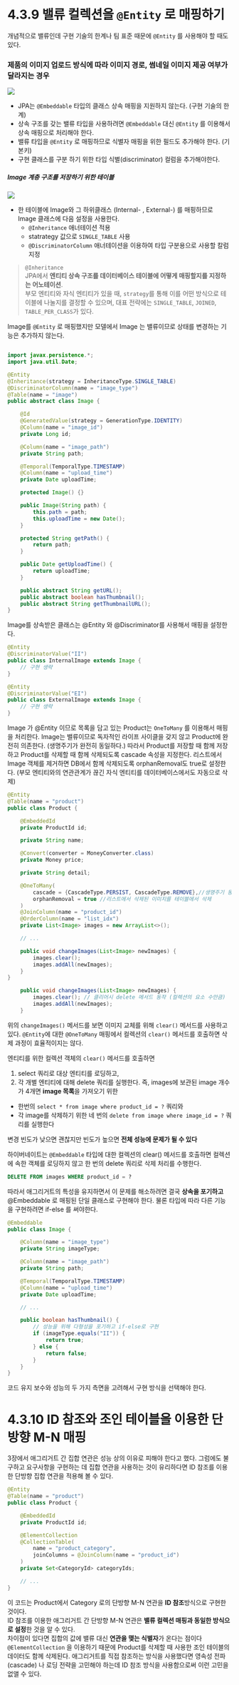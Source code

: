 # 4.3.9 밸류 컬렉션을 `@Entity` 로 매핑하기

개념적으로 밸류인데 구현 기술의 한계나 팀 표준 때문에 `@Entity` 를 사용해야 할 때도 있다.

###  제품의 이미지 업로드 방식에 따라 이미지 경로, 썸네일 이미지 제공 여부가 달라지는 경우

![](image/4-7.png)

- JPA는 `@Embeddable` 타입의 클래스 상속 매핑을 지원하지 않는다. (구현 기술의 한계)
- 상속 구조를 갖는 밸류 타입을 사용하려면  `@Embeddable` 대신 `@Entity` 를 이용해서 상속 매핑으로 처리해야 한다.
- 밸류 타입을 `@Entity` 로 매핑하므로 식별자 매핑을 위한 필드도 추가해야 한다. (기본키)
- 구현 클래스를 구분 하기 위한 타입 식별(discriminator) 컬럼을 추가해야한다.

##### Image 계층 구조를 저장하기 위한 테이블
![](image/4-8.png)

- 한 테이블에 Image와 그 하위클래스 (Internal- , External-) 를 매핑하므로 Image 클래스에 다음 설정을 사용한다.
    - `@Inheritance` 애너테이션 적용
    - statrategy 값으로 `SINGLE_TABLE` 사용
    - `@DiscriminatorColumn` 애너테이션을 이용하여 타입 구분용으로 사용할 칼럼 지정

>`@Inheritance`  <br> JPA에서 **엔티티 상속 구조를 데이터베이스 테이블에 어떻게 매핑할지를 지정하는 어노테이션**.  <br>
>부모 엔티티와 자식 엔티티가 있을 때, `strategy`를 통해 이를 어떤 방식으로 테이블에 나눌지를 결정할 수 있으며,  대표 전략에는 `SINGLE_TABLE`, `JOINED`, `TABLE_PER_CLASS`가 있다.


Image를 `@Entity` 로 매핑했지만 모델에서 Image 는 밸류이므로 상태를 변경하는 기능은 추가하지 않는다.

```java

import javax.persistence.*;
import java.util.Date;

@Entity
@Inheritance(strategy = InheritanceType.SINGLE_TABLE)
@DiscriminatorColumn(name = "image_type")
@Table(name = "image")
public abstract class Image {

    @Id
    @GeneratedValue(strategy = GenerationType.IDENTITY)
    @Column(name = "image_id")
    private Long id;

    @Column(name = "image_path")
    private String path;

    @Temporal(TemporalType.TIMESTAMP)
    @Column(name = "upload_time")
    private Date uploadTime;

    protected Image() {}

    public Image(String path) {
        this.path = path;
        this.uploadTime = new Date();
    }

    protected String getPath() {
        return path;
    }

    public Date getUploadTime() {
        return uploadTime;
    }

    public abstract String getURL();
    public abstract boolean hasThumbnail();
    public abstract String getThumbnailURL();
}
```

Image를 상속받은 클래스는 @Entity 와 @Discriminator를 사용해서 매핑을 설정한다.

```java
@Entity
@DiscriminatorValue("II")
public class InternalImage extends Image {
    // 구현 생략
}

@Entity
@DiscriminatorValue("EI")
public class ExternalImage extends Image {
    // 구현 생략
}
```

Image 가 @Entity 이므로 목록을 담고 있는 Product는 `OneToMany` 를 이용해서 매핑을 처리한다.
Image는 밸류이므로 독자적인 라이프 사이클을 갖지 않고 Product에 완전히 의존한다. (생명주기가 완전히 동일하다.)
따라서 Product를 저장할 때 함께 저장하고 Product를 삭제할 때 함께 삭제되도록 cascade 속성을 지정한다.
리스트에서 Image 객체를 제거하면 DB에서 함께 삭제되도록 orphanRemoval도 true로 설정한다. (부모 엔티티와의 연관관계가 끊긴 자식 엔티티를 데이터베이스에서도 자동으로 삭제)

```java
@Entity
@Table(name = "product")
public class Product {

    @EmbeddedId
    private ProductId id;

    private String name;

    @Convert(converter = MoneyConverter.class)
    private Money price;

    private String detail;

    @OneToMany(
        cascade = {CascadeType.PERSIST, CascadeType.REMOVE},//생명주기 동일
        orphanRemoval = true //리스트에서 삭제된 이미지를 테이블에서 삭제
    )
    @JoinColumn(name = "product_id")
    @OrderColumn(name = "list_idx")
    private List<Image> images = new ArrayList<>();

    // ...

    public void changeImages(List<Image> newImages) {
        images.clear();
        images.addAll(newImages);
    }
}
```

```java
    public void changeImages(List<Image> newImages) {
        images.clear(); // 클리어시 delete 메서드 동작 (컬렉션의 요소 수만큼)
        images.addAll(newImages);
    }
```

위의 `changeImages()` 메서드를 보면 이미지 교체를 위해 `clear()` 메서드를 사용하고 있다.
`@Entity`에 대한 `@OneToMany` 매핑에서 컬렉션의 `clear()` 메서드를 호출하면 삭제 과정이 효율적이지는 않다.

엔티티를 위한 컬렉션 객체의 `clear()` 메서드를 호출하면
1.  select 쿼리로 대상 엔티티를 로딩하고,
2. 각 개별 엔티티에 대해 delete 쿼리를 실행한다.
   즉, images에 보관된 image 개수가 4개면  **image 목록**을 가져오기 위한
- 한번의 `select * from image where product_id = ?` 쿼리와
- 각 image를 삭제하기 위한 네 번의 `delete from image where image_id = ?` 쿼리를 실행한다

변경 빈도가 낮으면 괜찮지만 빈도가 높으면 **전체 성능에 문제가 될 수 있다**

하이버네이트는 `@Embeddable` 타입에 대한 컬렉션의 clear() 메서드를 호출하면 컬렉션에 속한 객체를 로딩하지 않고 한 번의 delete 쿼리로 삭제 처리를 수행한다.
```sql
DELETE FROM images WHERE product_id = ?
```

따라서 애그리거트의 특성을 유지하면서 이 문제를 해소하려면 결국 **상속을 포기하고** @Embeddable 로 매핑된 단일 클래스로 구현해야 한다.
물론 타입에 따라 다른 기능을 구현하려면 if-else 를 써야한다.

```java
@Embeddable
public class Image {

    @Column(name = "image_type")
    private String imageType;

    @Column(name = "image_path")
    private String path;

    @Temporal(TemporalType.TIMESTAMP)
    @Column(name = "upload_time")
    private Date uploadTime;

    // ...

    public boolean hasThumbnail() {
        // 성능을 위해 다형성을 포기하고 if-else로 구현
        if (imageType.equals("II")) {
            return true;
        } else {
            return false;
        }
    }
}

```

코드 유지 보수와 성능의 두 가지 측면을 고려해서 구현 방식을 선택해야 한다.

# 4.3.10 ID 참조와 조인 테이블을 이용한 단방향 M-N 매핑

3장에서 애그리거트 간 집합 연관은 성능 상의 이유로 피해야 한다고 했다.
그럼에도 불구하고 요구사항을 구현하는 데 집합 연관을 사용하는 것이 유리하다면 ID 참조를 이용한 단방향 집합 연관을 적용해 볼 수 있다.

```java
@Entity
@Table(name = "product")
public class Product {

    @EmbeddedId
    private ProductId id;

    @ElementCollection
    @CollectionTable(
        name = "product_category",
        joinColumns = @JoinColumn(name = "product_id")
    )
    private Set<CategoryId> categoryIds;

    // ...
}

```

이 코드는 Product에서 Category 로의 단방향 M-N 연관을 **ID 참조**방식으로 구현한 것이다.<br>
ID 참조를 이용한 애그리거트 간 단방향 M-N 연관은 **밸류 컬렉션 매핑과 동일한 방식으로 설정**한 것을 알 수 있다.<br>
차이점이 있다면 집합의 값에 밸류 대신 **연관을 맺는 식별자**가 온다는 점이다<br>
`@ElementCollection` 을 이용하기 때문에 Product를 삭제할 때 사용한 조인 테이블의 데이터도 함께 삭제된다. 애그리거트를 직접 참조하는 방식을 사용했다면 영속성 전파 (cascade) 나 로딩 전략을 고민해야 하는데 ID 참조 방식을 사용함으로써 이런 고민을 없앨 수 있다.